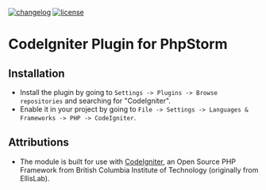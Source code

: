 [![changelog][changelog-badge]][CHANGELOG]
[![license][license-badge]][LICENSE]

CodeIgniter Plugin for PhpStorm
========================

Installation
---------------------
* Install the plugin by going to `Settings -> Plugins -> Browse repositories` and searching for "CodeIgniter".
* Enable it in your project by going to `File -> Settings -> Languages & Frameworks -> PHP -> CodeIgniter`.

Attributions
------------
* The module is built for use with [CodeIgniter](https://github.com/bcit-ci/CodeIgniter), an Open Source PHP Framework from British Columbia Institute of Technology (originally from EllisLab).

[CHANGELOG]: ./CHANGELOG.md
[LICENSE]: ./LICENSE
[changelog-badge]: https://img.shields.io/badge/changelog-blue.svg
[license-badge]: https://img.shields.io/badge/license-Apache%202.0-blue.svg
